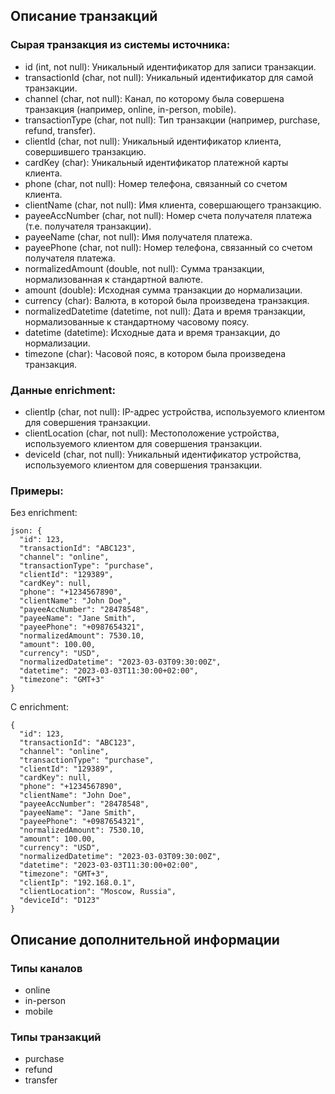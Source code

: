 ## Описание транзакций

### Сырая транзакция из системы источника:

 - id (int, not null): Уникальный идентификатор для записи транзакции.
 - transactionId (char, not null): Уникальный идентификатор для самой транзакции.
 - channel (char, not null): Канал, по которому была совершена транзакция (например, online, in-person, mobile).
 - transactionType (char, not null): Тип транзакции (например, purchase, refund, transfer).
 - clientId (char, not null): Уникальный идентификатор клиента, совершившего транзакцию.
 - cardKey (char): Уникальный идентификатор платежной карты клиента.
 - phone (char, not null): Номер телефона, связанный со счетом клиента.
 - clientName (char, not null): Имя клиента, совершающего транзакцию.
 - payeeAccNumber (char, not null): Номер счета получателя платежа (т.е. получателя транзакции).
 - payeeName (char, not null): Имя получателя платежа.
 - payeePhone (char, not null): Номер телефона, связанный со счетом получателя платежа.
 - normalizedAmount (double, not null): Сумма транзакции, нормализованная к стандартной валюте.
 - amount (double): Исходная сумма транзакции до нормализации.
 - currency (char): Валюта, в которой была произведена транзакция.
 - normalizedDatetime (datetime, not null): Дата и время транзакции, нормализованные к стандартному часовому поясу.
 - datetime (datetime): Исходные дата и время транзакции, до нормализации.
 - timezone (char): Часовой пояс, в котором была произведена транзакция.

### Данные enrichment:

 - clientIp (char, not null): IP-адрес устройства, используемого клиентом для совершения транзакции.
 - clientLocation (char, not null): Местоположение устройства, используемого клиентом для совершения транзакции.
 - deviceId (char, not null): Уникальный идентификатор устройства, используемого клиентом для совершения транзакции.

### Примеры:

Без enrichment:
```
json: {
  "id": 123,
  "transactionId": "ABC123",
  "channel": "online",
  "transactionType": "purchase",
  "clientId": "129389",
  "cardKey": null,
  "phone": "+1234567890",
  "clientName": "John Doe",
  "payeeAccNumber": "28478548",
  "payeeName": "Jane Smith",
  "payeePhone": "+0987654321",
  "normalizedAmount": 7530.10,
  "amount": 100.00,
  "currency": "USD",
  "normalizedDatetime": "2023-03-03T09:30:00Z",
  "datetime": "2023-03-03T11:30:00+02:00",
  "timezone": "GMT+3"
}
```

С enrichment:
```
{
  "id": 123,
  "transactionId": "ABC123",
  "channel": "online",
  "transactionType": "purchase",
  "clientId": "129389",
  "cardKey": null,
  "phone": "+1234567890",
  "clientName": "John Doe",
  "payeeAccNumber": "28478548",
  "payeeName": "Jane Smith",
  "payeePhone": "+0987654321",
  "normalizedAmount": 7530.10,
  "amount": 100.00,
  "currency": "USD",
  "normalizedDatetime": "2023-03-03T09:30:00Z",
  "datetime": "2023-03-03T11:30:00+02:00",
  "timezone": "GMT+3",
  "clientIp": "192.168.0.1",
  "clientLocation": "Moscow, Russia",
  "deviceId": "D123"
}
```

## Описание дополнительной информации

### Типы каналов

 - online
 - in-person
 - mobile

### Типы транзакций

- purchase
- refund
- transfer
